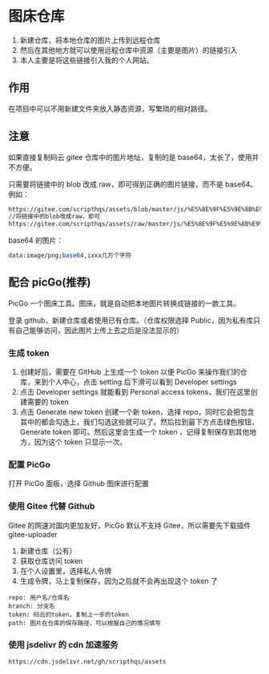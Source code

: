 # 图床仓库

1. 新建仓库，将本地仓库的图片上传到远程仓库
2. 然后在其他地方就可以使用远程仓库中资源（主要是图片）的链接引入
3. 本人主要是将这些链接引入我的个人网站。

## 作用

在项目中可以不用新建文件夹放入静态资源，写繁琐的相对路径。

## 注意

如果直接复制码云 gitee 仓库中的图片地址，复制的是 base64，太长了，使用并不方便。

只需要将链接中的 blob 改成 raw，即可得到正确的图片链接，而不是 base64。例如：

```bash
https://gitee.com/scripthqs/assets/blob/master/js/%E5%8E%9F%E5%9E%8B%E9%93%BE.png
//将链接中的blob改成raw，即可
https://gitee.com/scripthqs/assets/raw/master/js/%E5%8E%9F%E5%9E%8B%E9%93%BE.png
```

base64 的图片：

```bash
data:image/png;base64,ixxx几万个字符
```

## 配合 picGo(推荐)

PicGo 一个图床工具。图床，就是自动把本地图片转换成链接的一款工具。

登录 github，新建仓库或者使用已有仓库。（仓库权限选择 Public，因为私有库只有自己能够访问，因此图片上传上去之后是没法显示的）

### 生成 token

1. 创建好后，需要在 GitHub 上生成一个 token 以便 PicGo 来操作我们的仓库，来到个人中心，点击 setting 后下滑可以看到 Developer settings
2. 点击 Developer settings 就能看到 Personal access tokens，我们在这里创建需要的 token
3. 点击 Generate new token 创建一个新 token，选择 repo，同时它会把包含其中的都会勾选上，我们勾选这些就可以了。然后拉到最下方点击绿色按钮，Generate token 即可。然后这里会生成一个 token ，记得复制保存到其他地方，因为这个 token 只显示一次。

### 配置 PicGo

打开 PicGo 面板，选择 Github 图床进行配置

### 使用 Gitee 代替 Github

Gitee 的网速对国内更加友好，PicGo 默认不支持 Gitee，所以需要先下载插件 gitee-uploader

1. 新建仓库（公有）
2. 获取仓库访问 token
3. 在个人设置里，选择私人令牌
4. 生成令牌，马上复制保存，因为之后就不会再出现这个 token 了

```text
repo: 用户名/仓库名
branch: 分支名
token: 码云的token，复制上一步的token
path: 图片在仓库的保存路径，可以根据自己的情况填写
```

### 使用 jsdelivr 的 cdn 加速服务

```text
https://cdn.jsdelivr.net/gh/scripthqs/assets
```
